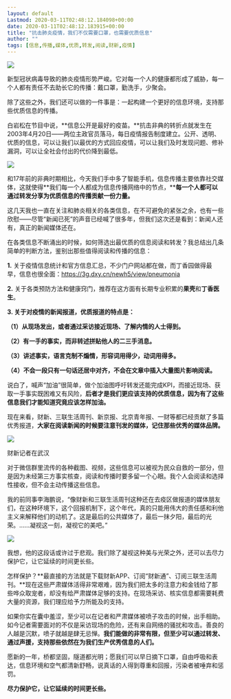 ```yaml
---
layout: default
Lastmod: 2020-03-11T02:48:12.184098+00:00
date: 2020-03-11T02:48:12.183915+00:00
title: "抗击肺炎疫情，我们不仅需要口罩，也需要优质信息"
author: ""
tags: [信息,传播,媒体,优质,转发,阅读,财新,疫情]
---
```


![](https://images.weserv.nl/?url=https%3A//x0.ifengimg.com/res/2020/35D370EA021A228704B29A11DC01AC6448504A6F_size30_w1000_h667.jpeg)

新型冠状病毒导致的肺炎疫情形势严峻。它对每一个人的健康都形成了威胁，每一个人都有责任不去助长它的传播：戴口罩，勤洗手，少聚会。

除了这些之外，我们还可以做的一件事是：一起构建一个更好的信息环境，支持那些优质信息的传播。

白岩松在节目中说，**信息公开是最好的疫苗。**抗击非典的转折点就发生在2003年4月20日——两位主政官员落马，每日疫情报告制度建立。公开、透明、优质的信息，可以让我们以最优的方式回应疫情，可以让我们及时发现问题、修补漏洞，可以让全社会付出的代价降到最低。

![](https://images.weserv.nl/?url=https%3A//x0.ifengimg.com/res/2020/2E53F18C6577D0F8A87B747FF70B60B06885404B_size33_w472_h666.jpeg)

和17年前的非典时期相比，今天我们手中多了智能手机，信息传播主要依靠社交媒体，这就使得**我们每一个人都成为信息传播网络中的节点，****每一个人都可以通过转发分享为优质信息的传播贡献一份力量。**

这几天我也一直在关注和肺炎相关的各类信息，在不可避免的紧张之余，也有一些欣慰——尽管“新闻已死”的声音已经喊了很多年，但我们这次还是看到：新闻人还有，真正的新闻媒体还在。

在各类信息不断涌出的时候，如何筛选出最优质的信息阅读和转发？我总结出几条简单的判断方法，鉴别出那些值得阅读和传播的信息：

**1\.** 关于疫情信息统计和官方信息汇总，不少门户网站都在做，而丁香园做得最早，信息也很全面：https://3g.dxy.cn/newh5/view/pneumonia

**2\.** 关于各类预防方法和健康窍门，推荐在这方面有长期专业积累的**果壳**和**丁香医生**。

**3\. 关于对疫情的新闻报道，优质报道的特点是：**

**（1）从现场发出，或者通过采访接近现场、了解内情的人士得到。**

**（2）有一手的事实，而非转述拼贴他人的二三手消息。**

**（3）讲述事实，语言克制不煽情，形容词用得少，动词用得多。**

**（4）不会一段只有一句话还居中对齐，不会在文章中插入大量图片影响阅读。**

说白了，喊声“加油”很简单，做个加油图呼吁转发还能完成KPI，而接近现场、获取一手事实既困难又有风险，**后者才是我们更应该支持的优质信息，因为有了这些信息我们才能知道究竟应该怎样加油。**

现在来看，财新、三联生活周刊、新京报、北京青年报、一财等都已经贡献了多篇优秀报道，**大家在阅读新闻的时候要注意刊发的媒体，记住那些优秀的媒体品牌。**

![](https://images.weserv.nl/?url=https%3A//x0.ifengimg.com/res/2020/F09404BB7D3F579EC1028A75B563B16B2233182E_size120_w1080_h810.jpeg)

财新记者在武汉

对于微信群里流传的各种截图、视频，这些信息可以被视为民众自救的一部分，但是因为未经第三方事实核查，阅读和传播时要多留一个心眼。我个人会阅读和选择性接收，但不会主动传播这些信息。

我的前同事李海鹏说，“像财新和三联生活周刊这种还在去疫区做报道的媒体朋友们，在这种环境下，这个回报机制下，这个年代，真的只能用伟大的责任感和利他主义来解释他们的动机了。这是最后的公共媒体了，最后一抹夕阳，最后的光荣。……凝视这一刻，凝视它的美吧。”

![](https://images.weserv.nl/?url=https%3A//x0.ifengimg.com/res/2020/36F4A10DE80391CD89E342CD5498248D6A62E0B2_size58_w1080_h510.jpeg)

我想，他的这段话或许过于悲观。我们除了凝视这种美与光荣之外，还可以去尽力保护它，让它延续的时间更长些。

怎样保护？**最直接的方法就是下载财新APP、订阅“财新通”、订阅三联生活周刊。**现在这些严肃媒体活得非常艰难，因为我们把太多的注意力和金钱给了那些哗众取宠者，却没有给严肃媒体足够的支持。在现场采访、核实信息都需要耗费大量的资源，我们理应给予力所能及的支持。

如果你实在囊中羞涩，至少可以在记者和严肃媒体被喷子攻击的时候，出手相助。如今记者需要面对的不仅是采访现场的危险，还有来自网络的骚扰和攻击。善良的人越是沉默，喷子就越是肆无忌惮。**我们能做的非常有限，但至少可以通过转发、通过声援，支持那些依然在为我们生产优秀信息的人们。**

愿新的一年，桥都坚固，隧道都光明；愿我们可以早日摘下口罩，自由呼吸和表达，信息环境和空气都清新舒畅，说真话的人得到尊重和回报，污染者被唾弃和惩罚。

**尽力保护它，让它延续的时间更长些。**


